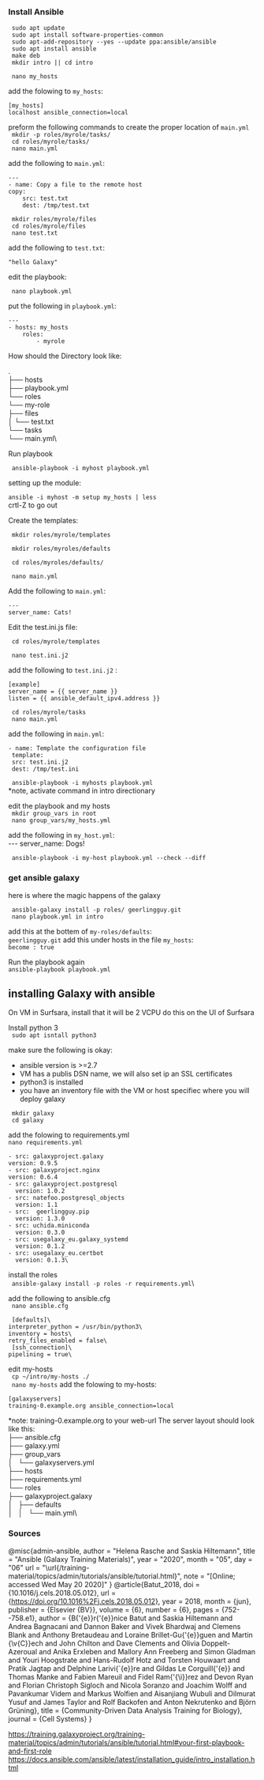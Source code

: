 ### Install Ansible



`` sudo apt update``\
`` sudo apt install software-properties-common``\
`` sudo apt-add-repository --yes --update ppa:ansible/ansible``\
`` sudo apt install ansible``\
`` make deb``\
`` mkdir intro || cd intro``

`` nano my_hosts``

add the folowing to ``my_hosts``:


	[my_hosts]
	localhost ansible_connection=local

preform the following commands to create the proper location of ``main.yml``\
`` mkdir -p roles/myrole/tasks/``\
`` cd roles/myrole/tasks/``\
`` nano main.yml``

add the following to ``main.yml``:


	---
	- name: Copy a file to the remote host
	copy:
		src: test.txt
		dest: /tmp/test.txt


`` mkdir roles/myrole/files``\
`` cd roles/myrole/files``\
`` nano test.txt``


add the following to ``test.txt``:


	"hello Galaxy"

edit the playbook:
	
`` nano playbook.yml``

put the following in ``playbook.yml``:




	---
	- hosts: my_hosts
		roles:
			- myrole
			

How should the Directory look like:

.\
├── hosts\
├── playbook.yml\
└── roles\
    └── my-role\
        ├── files\
        │   └── test.txt\
        └── tasks\
            └── main.yml\

Run playbook

`` ansible-playbook -i myhost playbook.yml``

setting up the module:

``ansible -i myhost -m setup my_hosts | less``\
	crtl-Z to go out

 Create the templates:

`` mkdir roles/myrole/templates``
 
`` mkdir roles/myroles/defaults``

`` cd roles/myroles/defaults/``

`` nano main.yml``

 Add the following to ``main.yml``:


	---
	server_name: Cats!

Edit the test.ini.js file:

`` cd roles/myrole/templates``

`` nano test.ini.j2``

add the following to ``test.ini.j2`` :


	[example]
	server_name = {{ server_name }}
	listen = {{ ansible_default_ipv4.address }}


`` cd roles/myrole/tasks``\
`` nano main.yml``

add the following  in ``main.yml``:

 	- name: Template the configuration file
 	 template:
   	 src: test.ini.j2
   	 dest: /tmp/test.ini

	
	
`` ansible-playbook -i myhosts playbook.yml``\
*note, activate command in intro directionary

edit the playbook and my hosts\
`` mkdir group_vars in root``\
`` nano group_vars/my_hosts.yml``

 add the following in ``my_host.yml``:\
	---
	server_name: Dogs!



`` ansible-playbook -i my-host playbook.yml --check --diff``

### get ansible galaxy
here is where the magic happens of the galaxy

`` ansible-galaxy install -p roles/ geerlingguy.git``\
`` nano playbook.yml in intro``

 add this at the bottem of  ``my-roles/defaults``:\
		``geerlingguy.git``
add this under  hosts in the file ``my_hosts``:\
		``become : true``
	
Run the playbook again	
 ``ansible-playbook playbook.yml``
 
 
 ## installing Galaxy with ansible
 
 On VM in Surfsara, install that it will be 2 VCPU
 do this on the UI of Surfsara
 
 Install python 3\
 `` sudo apt isntall python3``
 
make sure the following is okay:
- ansible version is >=2.7
- VM has a publis DSN name, we will also set ip an SSL certificates
- python3 is installed
- you have an inventory file with the VM or host specifiec where you will deploy galaxy


`` mkdir galaxy``\
`` cd galaxy``


add the folowing to requirements.yml\
``nano requirements.yml``


	- src: galaxyproject.galaxy
  	version: 0.9.5
	- src: galaxyproject.nginx
  	version: 0.6.4
	- src: galaxyproject.postgresql
	  version: 1.0.2
	- src: natefoo.postgresql_objects
	  version: 1.1
	- src:  geerlingguy.pip
	  version: 1.3.0
	- src: uchida.miniconda
	  version: 0.3.0
	- src: usegalaxy_eu.galaxy_systemd
	  version: 0.1.2
	- src: usegalaxy_eu.certbot
	  version: 0.1.3\
  

 install the roles\
 `` ansible-galaxy install -p roles -r requirements.yml``\
 
 add the following to ansible.cfg\
 `` nano ansible.cfg``
 
 
	 [defaults]\
	interpreter_python = /usr/bin/python3\
	inventory = hosts\
	retry_files_enabled = false\
	 [ssh_connection]\
	pipelining = true\ 




edit my-hosts\
`` cp ~/intro/my-hosts ./``\
`` nano my-hosts``
add the folowing to my-hosts:

 	[galaxyservers]
	training-0.example.org ansible_connection=local


*note: training-0.example.org to your web-url
The server layout should look like this:\
├── ansible.cfg\
├── galaxy.yml\
├── group_vars\
│   └── galaxyservers.yml\
├── hosts\
├── requirements.yml\
└── roles\
    ├── galaxyproject.galaxy\
    │   ├── defaults\
    │   │   └── main.yml\


### Sources

@misc{admin-ansible,
    author = "Helena Rasche and Saskia Hiltemann",
    title = "Ansible (Galaxy Training Materials)",
    year = "2020",
    month = "05",
    day = "06"
    url = "\url{/training-material/topics/admin/tutorials/ansible/tutorial.html}",
    note = "[Online; accessed Wed May 20 2020]"
}
@article{Batut_2018,
        doi = {10.1016/j.cels.2018.05.012},
        url = {https://doi.org/10.1016%2Fj.cels.2018.05.012},
        year = 2018,
        month = {jun},
        publisher = {Elsevier {BV}},
        volume = {6},
        number = {6},
        pages = {752--758.e1},
        author = {B{\'{e}}r{\'{e}}nice Batut and Saskia Hiltemann and Andrea Bagnacani and Dannon Baker and Vivek Bhardwaj and Clemens Blank and Anthony Bretaudeau and Loraine Brillet-Gu{\'{e}}guen and Martin {\v{C}}ech and John Chilton and Dave Clements and Olivia Doppelt-Azeroual and Anika Erxleben and Mallory Ann Freeberg and Simon Gladman and Youri Hoogstrate and Hans-Rudolf Hotz and Torsten Houwaart and Pratik Jagtap and Delphine Larivi{\`{e}}re and Gildas Le Corguill{\'{e}} and Thomas Manke and Fabien Mareuil and Fidel Ram{\'{\i}}rez and Devon Ryan and Florian Christoph Sigloch and Nicola Soranzo and Joachim Wolff and Pavankumar Videm and Markus Wolfien and Aisanjiang Wubuli and Dilmurat Yusuf and James Taylor and Rolf Backofen and Anton Nekrutenko and Björn Grüning},
        title = {Community-Driven Data Analysis Training for Biology},
        journal = {Cell Systems}
}

https://training.galaxyproject.org/training-material/topics/admin/tutorials/ansible/tutorial.html#your-first-playbook-and-first-role               
https://docs.ansible.com/ansible/latest/installation_guide/intro_installation.html
